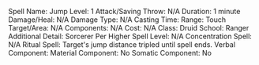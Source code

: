 
Spell Name: Jump
Level: 1
Attack/Saving Throw: N/A
Duration: 1 minute
Damage/Heal: N/A
Damage Type: N/A
Casting Time: 
Range: Touch
Target/Area: N/A
Components: N/A
Cost: N/A
Class: Druid
School:  Ranger
Additional Detail:  Sorcerer
Per Higher Spell Level: N/A
Concentration Spell: N/A
Ritual Spell: Target's jump distance tripled until spell ends.
Verbal Component: 
Material Component: No
Somatic Component: No
